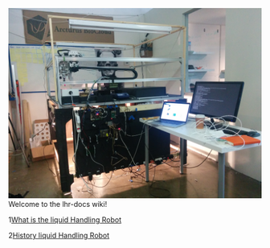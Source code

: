 ![](https://github.com/cclrobotics/lhr-docs/blob/master/Image/PedroSkypeImages/Pedroskype4.jpg?raw=true)
Welcome to the lhr-docs wiki!

1[What is the liquid Handling Robot](https://github.com/cclrobotics/lhr-docs/wiki/Things1)

2[History liquid Handling Robot](https://github.com/cclrobotics/lhr-docs/wiki/Things1)
